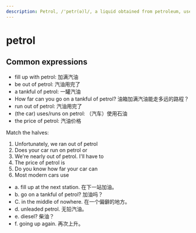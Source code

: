 ```yaml
---
description: Petrol, /'petr(ə)l/, a liquid obtained from petroleum, used as fuel in car engines, etc. (汽油)
---
```


# petrol

## Common expressions

- fill up with petrol: 加满汽油
- be out of petrol: 汽油用完了
- a tankful of petrol: 一罐汽油
- How far can you go on a tankful of petrol? 油箱加满汽油能走多远的路程？
- run out of petrol: 汽油用完了
- (the car) uses/runs on petrol: （汽车）使用石油
- the price of petrol: 汽油价格

Match the halves:

1. Unfortunately, we ran out of petrol
2. Does your car run on petrol or
3. We're nearly out of petrol. I'll have to
4. The price of petrol is
5. Do you know how far your car can
6. Most modern cars use

- a. fill up at the next station. 在下一站加油。
- b. go on a tankful of petrol? 加油吗？
- C. in the middle of nowhere. 在一个偏僻的地方。
- d. unleaded petrol. 无铅汽油。
- e. diesel? 柴油？
- f. going up again. 再次上升。
